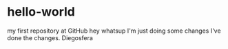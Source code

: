 # hello-world
my first repository at GitHub
hey whatsup I'm just doing some changes 
I've done the changes.
Diegosfera
